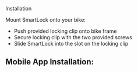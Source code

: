 Installation

Mount SmartLock onto your bike:
- Push provided locking clip onto bike frame
- Secure locking clip with the two provided screws
- Slide SmartLock into the slot on the locking clip

Mobile App Installation:
- 
